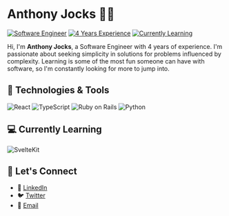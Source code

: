 # Anthony Jocks :man_technologist:

[![Software Engineer](https://img.shields.io/badge/Software%20Engineer-blue)](https://github.com/AnthonyJocks) [![4 Years Experience](https://img.shields.io/badge/Experience-4%20Years-brightgreen)](https://github.com/AnthonyJocks) [![Currently Learning](https://img.shields.io/badge/Learning-SvelteKit-orange)](https://github.com/AnthonyJocks)

Hi, I'm **Anthony Jocks**, a Software Engineer with 4 years of experience. I'm passionate about seeking simplicity in solutions for problems influenced by complexity. Learning is some of the most fun someone can have with software, so I'm constantly looking for more to jump into.

## :toolbox: Technologies & Tools

![React](https://img.shields.io/badge/-React-61DAFB?logo=React&logoColor=white&style=for-the-badge) ![TypeScript](https://img.shields.io/badge/-TypeScript-007ACC?logo=TypeScript&logoColor=white&style=for-the-badge) ![Ruby on Rails](https://img.shields.io/badge/-Ruby%20on%20Rails-CC0000?logo=Ruby%20on%20Rails&logoColor=white&style=for-the-badge) ![Python](https://img.shields.io/badge/-Python-3776AB?logo=Python&logoColor=white&style=for-the-badge)

## :computer: Currently Learning

![SvelteKit](https://img.shields.io/badge/-SvelteKit-FF3E00?logo=Svelte&logoColor=white&style=for-the-badge)

## :handshake: Let's Connect

- :briefcase: [LinkedIn](https://www.linkedin.com/in/antjocks/)
- :bird: [Twitter](https://twitter.com/antjocks)
- :email: [Email](mailto:ajocks@hey.com)
